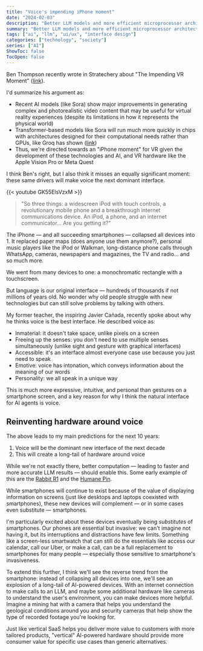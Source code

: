 ```yaml
---
title: "Voice's impending iPhone moment"
date: "2024-02-03"
description: "Better LLM models and more efficient microprocessor architectures will lead to a new dominant interface: voice."
summary: "Better LLM models and more efficient microprocessor architectures will lead to a new dominant interface: voice."
tags: ["ai", "llm", "ui/ux", "interface design"]
categories: ["technology", "society"]
series: ["AI"]
ShowToc: false
TocOpen: false
---
```


Ben Thompson recently wrote in Stratechery about "The Impending VR Moment" ([link](https://stratechery.com/2024/sora-groq-and-virtual-reality/)).

I'd summarize his argument as:

- Recent AI models (like Sora) show major improvements in generating complex and photorealistic video content that may be useful for virtual reality experiences (despite its limitations in how it represents the physical world)
- Transformer-based models like Sora will run much more quickly in chips with architectures designed for their computational needs rather than GPUs, like Groq has shown ([link](https://groq.com/))
- Thus,  we're directed towards an "iPhone moment" for VR given the development of these technologies and AI, and VR hardware like the Apple Vision Pro or Meta Quest

I think Ben's right, but I also think it misses an equally significant moment: these same drivers will make voice the next dominant interface.

{{< youtube GK55ElsVzxM >}}

> "So three things: a widescreen iPod with touch controls, a revolutionary mobile phone and a breakthrough internet communications device. An iPod, a phone, and an internet communicator... Are you getting it?"

The iPhone — and all succeeding smartphones — collapsed all devices into 1. It replaced paper maps (does anyone use them anymore?), personal music players like the iPod or Walkman, long-distance phone calls through WhatsApp, cameras, newspapers and magazines, the TV and radio... and so much more.

We went from many devices to one: a monochromatic rectangle with a touchscreen.

But language is our original interface — hundreds of thousands if not millions of years old. No wonder why old people struggle with new technologies but can still solve problems by talking with others.

My former teacher, the inspiring Javier Cañada, recently spoke about why he thinks voice is the best interface. He described voice as:

- Inmaterial: it doesn't take space, unlike pixels on a screen
- Freeing up the senses: you don't need to use multiple senses simultaneously (unlike sight and gesture with graphical interfaces)
- Accessible: it's an interface almost everyone case use because you just need to speak
- Emotive: voice has intonation, which conveys information about the meaning of our words
- Personality: we all speak in a unique way

This is much more expressive, intuitive, and personal than gestures on a smartphone screen, and a key reason for why I think the natural interface for AI agents is voice.

## Reinventing hardware around voice

The above leads to my main predictions for the next 10 years:

1. Voice will be the dominant new interface of the next decade
2. This will create a long-tail of hardware around voice

While we're not exactly there, better computation — leading to faster and more accurate LLM results — should enable this. Some early example of this are the [Rabbit R1](https://www.rabbit.tech/keynote) and the [Humane Pin](https://humane.com/aipin).

While smartphones will continue to exist because of the value of displaying information on screens (just like desktops and laptops coexisted with smartphones), these new devices will complement — or in some cases even substitute — smartphones.

I'm particularly excited about these devices eventually being *substitutes* of smartphones. Our phones are essential but invasive: we can't imagine not having it, but its interruptions and distractions have few limits. Something like a screen-less smartwatch that can still do the essentials like access our calendar, call our Uber, or make a call, can be a full replacement to smartphones for many people — especially those sensitive to smartphone's invasiveness.

To extend this further, I think we'll see the reverse trend from the smartphone: instead of collapsing all devices into one, we'll see an explosion of a long-tail of AI-powered devices. With an internet connection to make calls to an LLM, and maybe some additional hardware like cameras to understand the user's environment, you can make devices more helpful. Imagine a mining hat with a camera that helps you understand the geological conditions around you and security cameras that help show the type of recorded footage you're looking for.

Just like vertical SaaS helps you deliver more value to customers with more tailored products, "vertical" AI-powered hardware should provide more consumer value for specific use cases than generic alternatives.

<!-- # Does this put Apple in an innovator's dilemma?
Devices with AI assistants make it more likely for their ancillary products to eat into iPhone sales. Thus, I think that might put Apple in an innovator's dilemma where making the best ancillary products undermine their core business. In 2023 52% of revenues came from iPhones (383.2 bn) and 39.84bn from all accessories and wearables together.

# Open questions
- What does a good UX look like with AI agents? Do people want an AI to book everything for them like a tour agency vs keeping more control over each step?
- How will the internet economy change when AI agents are the ones offering purchasing decisions? How will this change internet marketing?
- Will companies offer APIs meant for AIs? E.g. the OS agent interacting with the Spotify agent or with Spotify the app?
  - What's the role of individual companies? -->
